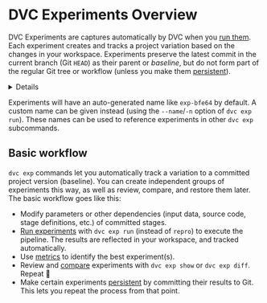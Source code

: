 # DVC Experiments Overview

DVC Experiments are captures automatically by DVC when you [run them]. Each
experiment creates and tracks a project variation based on the changes in your
<abbr>workspace</abbr>. Experiments preserve the latest commit in the current
branch (Git `HEAD`) as their parent or _baseline_, but do not form part of the
regular Git tree or workflow (unless you make them [persistent]).

<details>

### ⚙️ How does DVC track experiments?

Experiments are custom [Git references] (found in `.git/refs/exps`) with a
single commit based on `HEAD` (not checked out by DVC). Note that these commits
are not pushed to Git remotes by default (see `dvc exp push`).

</details>

Experiments will have an auto-generated name like `exp-bfe64` by default. A
custom name can be given instead (using the `--name`/`-n` option of
`dvc exp run`). These names can be used to reference experiments in other
`dvc exp` subcommands.

[run them]: /doc/user-guide/experiment-management/running-experiments
[git references]: https://git-scm.com/book/en/v2/Git-Internals-Git-References

## Basic workflow

`dvc exp` commands let you automatically track a variation to a committed
project version (baseline). You can create independent groups of experiments
this way, as well as review, compare, and restore them later. The basic workflow
goes like this:

- Modify <abbr>parameters</abbr> or other dependencies (input data, source code,
  stage definitions, etc.) of committed stages.
- [Run experiments] with `dvc exp run` (instead of `repro`) to execute the
  pipeline. The results are reflected in your <abbr>workspace</abbr>, and
  tracked automatically.
- Use [metrics](/doc/command-reference/metrics) to identify the best
  experiment(s).
- Review and [compare] experiments with `dvc exp show` or `dvc exp diff`. Repeat
  🔄
- Make certain experiments [persistent] by committing their results to Git. This
  lets you repeat the process from that point.

[run experiments]: /doc/user-guide/experiment-management/running-experiments
[compare]: /doc/user-guide/experiment-management/comparing-experiments
[persistent]: /doc/user-guide/experiment-management/persisting-experiments
